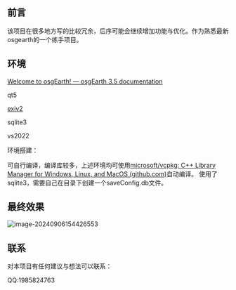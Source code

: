 ## 前言

该项目在很多地方写的比较冗余，后序可能会继续增加功能与优化。作为熟悉最新osgearth的一个练手项目。

## 环境

[Welcome to osgEarth! — osgEarth 3.5 documentation](https://docs.osgearth.org/en/latest/)

qt5

[exiv2](https://github.com/Exiv2/exiv2)

sqlite3

vs2022

环境搭建：

可自行编译，编译库较多，上述环境均可使用[microsoft/vcpkg: C++ Library Manager for Windows, Linux, and MacOS (github.com)](https://github.com/microsoft/vcpkg)自动编译。
使用了sqlite3，需要自己在目录下创建一个saveConfig.db文件。

## 最终效果
![image-20240906154426553](https://github.com/user-attachments/assets/aaae7788-bb3e-48db-9360-3725630d2365)


## 联系

对本项目有任何建议与想法可以联系：

QQ:1985824763
